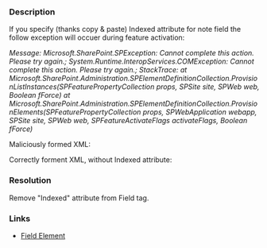 ﻿---
Title: Incorrect 'Note' field index
FileName: resp515112.html
---
### Description
If you specify (thanks copy & paste) Indexed attribute for note field the follow exception will occuer during feature activation:

_Message: Microsoft.SharePoint.SPException: Cannot complete this action. Please try again.; System.Runtime.InteropServices.COMException: Cannot complete this action. Please try again.; StackTrace:    at Microsoft.SharePoint.Administration.SPElementDefinitionCollection.ProvisionListInstances(SPFeaturePropertyCollection props, SPSite site, SPWeb web, Boolean fForce)     at Microsoft.SharePoint.Administration.SPElementDefinitionCollection.ProvisionElements(SPFeaturePropertyCollection props, SPWebApplication webapp, SPSite site, SPWeb web, SPFeatureActivateFlags activateFlags, Boolean fForce)_

Maliciously formed XML:
<a href="_samples/WebPartDefinitionMightBeImproved-IncorrectNoteFieldXml.sample-ref"></a>

Correctly forment XML, without Indexed attribute:
<a href="_samples/DoNotIndexNoteField-CorrectNoteFieldXml.sample-ref"></a>

### Resolution
Remove "Indexed" attribute from Field tag.

### Links
- [Field Element](http://msdn.microsoft.com/en-us/library/office/aa979575.aspx)
